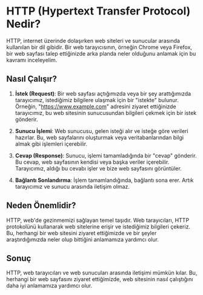# HTTP (Hypertext Transfer Protocol) Nedir?

HTTP, internet üzerinde dolaşırken web siteleri ve sunucular arasında kullanılan bir dil gibidir. Bir web tarayıcısının, örneğin Chrome veya Firefox, bir web sayfası talep ettiğinizde arka planda neler olduğunu anlamak için bu kavramı inceleyelim.

## Nasıl Çalışır?

1. **İstek (Request)**: Bir web sayfası açtığımızda veya bir şey arattığımızda tarayıcımız, istediğimiz bilgilere ulaşmak için bir "istekte" bulunur. Örneğin, "https://www.example.com" adresini ziyaret ettiğinizde tarayıcımız, bu web sitesinin sunucusundan bilgileri çekmek için bir istek gönderir.

2. **Sunucu İşlemi**: Web sunucusu, gelen isteği alır ve isteğe göre verileri hazırlar. Bu, web sayfalarını oluşturmak veya veritabanlarından bilgi almak gibi işlemleri içerebilir.

3. **Cevap (Response)**: Sunucu, işlemi tamamladığında bir "cevap" gönderir. Bu cevap, web sayfasının kendisi veya başka veriler içerebilir. Tarayıcımız, aldığı bu cevabı işler ve bize web sayfasını görüntüler.

4. **Bağlantı Sonlandırma**: İşlem tamamlandığında, bağlantı sona erer. Artık tarayıcımız ve sunucu arasında iletişim olmaz.

## Neden Önemlidir?

HTTP, web'de gezinmemizi sağlayan temel taşıdır. Web tarayıcıları, HTTP protokolünü kullanarak web sitelerine erişir ve istediğimiz bilgileri çekeriz. Bu, herhangi bir web sitesini ziyaret ettiğimizde ve bir şeyler araştırdığımızda neler olup bittiğini anlamamıza yardımcı olur.

## Sonuç

HTTP, web tarayıcıları ve web sunucuları arasında iletişimi mümkün kılar. Bu, herhangi bir web sayfasını ziyaret ettiğimizde, web sitesinin nasıl çalıştığını daha iyi anlamamıza yardımcı olur.
